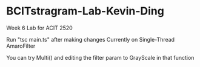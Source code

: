 # BCITstragram-Lab-Kevin-Ding
 Week 6 Lab for ACIT 2520


Run "tsc main.ts" after making changes
Currently on Single-Thread AmaroFilter

You can try Multi() and editing the filter param to GrayScale in that function